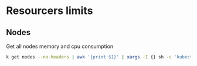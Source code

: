 # Resourcers limits

## Nodes

Get all nodes memory and cpu consumption

```bash
k get nodes --no-headers | awk '{print $1}' | xargs -I {} sh -c 'kubectl top node {}; echo'
```

